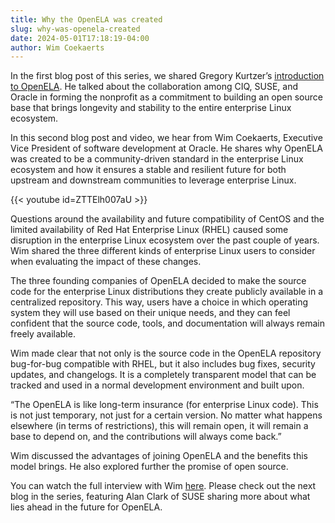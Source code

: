 ```yaml
---
title: Why the OpenELA was created
slug: why-was-openela-created
date: 2024-05-01T17:18:19-04:00
author: Wim Coekaerts
---
```


In the first blog post of this series, we shared Gregory Kurtzer’s [introduction to OpenELA](https://openela.org/blog/meet-openela-what-why-future/). He talked about the collaboration among CIQ, SUSE, and Oracle in forming the nonprofit as a commitment to building an open source base that brings longevity and stability to the entire enterprise Linux ecosystem.

In this second blog post and video, we hear from Wim Coekaerts, Executive Vice President of software development at Oracle. He shares why OpenELA was created to be a community-driven standard in the enterprise Linux ecosystem and how it ensures a stable and resilient future for both upstream and downstream communities to leverage enterprise Linux. 

{{< youtube id=ZTTElh007aU >}}

Questions around the availability and future compatibility of CentOS and the limited availability of Red Hat Enterprise Linux (RHEL) caused some disruption in the enterprise Linux ecosystem over the past couple of years. Wim shared the three different kinds of enterprise Linux users to consider when evaluating the impact of these changes.

The three founding companies of OpenELA decided to make the source code for the enterprise Linux distributions they create publicly available in a centralized repository. This way, users have a choice in which operating system they will use based on their unique needs, and they can feel confident that the source code, tools, and documentation will always remain freely available.

Wim made clear that not only is the source code in the OpenELA repository bug-for-bug compatible with RHEL, but it also includes bug fixes, security updates, and changelogs. It is a completely transparent model that can be tracked and used in a normal development environment and built upon.

“The OpenELA is like long-term insurance (for enterprise Linux code). This is not just temporary, not just for a certain version. No matter what happens elsewhere (in terms of restrictions), this will remain open, it will remain a base to depend on, and the contributions will always come back.” 

Wim discussed the advantages of joining OpenELA and the benefits this model brings. He also explored further the promise of open source.  

You can watch the full interview with Wim [here](https://www.youtube.com/watch?v=lUZV6LlqXaI). Please check out the next blog in the series, featuring Alan Clark of SUSE sharing more about what lies ahead in the future for OpenELA.
